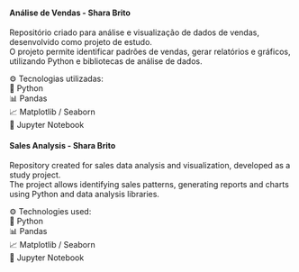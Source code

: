 #### Análise de Vendas - Shara Brito
Repositório criado para análise e visualização de dados de vendas, desenvolvido como projeto de estudo.  
O projeto permite identificar padrões de vendas, gerar relatórios e gráficos, utilizando Python e bibliotecas de análise de dados.

⚙️ Tecnologias utilizadas:  
🐍 Python  
📊 Pandas  
📈 Matplotlib / Seaborn  
🧪 Jupyter Notebook  

#### Sales Analysis - Shara Brito
Repository created for sales data analysis and visualization, developed as a study project.  
The project allows identifying sales patterns, generating reports and charts using Python and data analysis libraries.

⚙️ Technologies used:  
🐍 Python  
📊 Pandas  
📈 Matplotlib / Seaborn  
🧪 Jupyter Notebook
